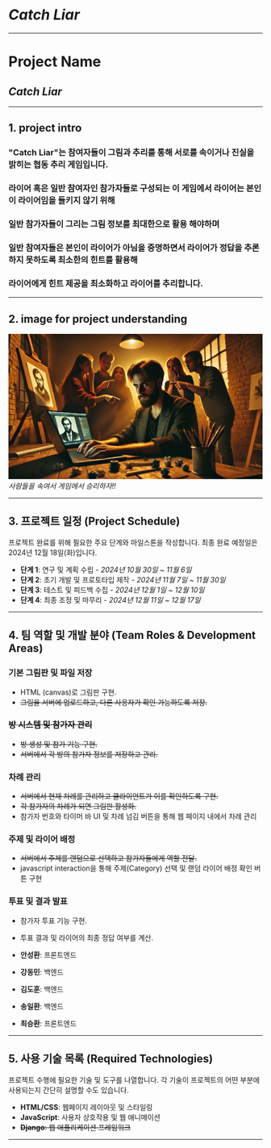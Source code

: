 # *Catch Liar*
---
# Project Name
## *Catch Liar*

---

## 1. project intro
### "Catch Liar"는 참여자들이 그림과 추리를 통해 서로를 속이거나 진실을 밝히는 협동 추리 게임입니다.  
### 라이어 혹은 일반 참여자인 참가자들로 구성되는 이 게임에서 라이어는 본인이 라이어임을 들키지 않기 위해  
### 일반 참가자들이 그리는 그림 정보를 최대한으로 활용 해야하며  
### 일반 참여자들은 본인이 라이어가 아님을 증명하면서 라이어가 정답을 추론하지 못하도록 최소한의 힌트를 활용해  
### 라이어에게 힌트 제공을 최소화하고 라이어를 추리합니다.
---
## 2. image for project understanding

![catch liar image](/images/catch.png)
*사람들을 속여서 게임에서 승리하자!!*

---

## 3. 프로젝트 일정 (Project Schedule)
프로젝트 완료를 위해 필요한 주요 단계와 마일스톤을 작성합니다. 최종 완료 예정일은 2024년 12월 18일(화)입니다.

- **단계 1**: 연구 및 계획 수립 - *2024년 10월 30일 ~ 11월 6일*
- **단계 2**: 초기 개발 및 프로토타입 제작 - *2024년 11월 7일 ~ 11월 30일*
- **단계 3**: 테스트 및 피드백 수집 - *2024년 12월 1일 ~ 12월 10일*
- **단계 4**: 최종 조정 및 마무리 - *2024년 12월 11일 ~ 12월 17일*

---

## 4. 팀 역할 및 개발 분야 (Team Roles & Development Areas)

### 기본 그림판 및 파일 저장
- HTML (canvas)로 그림판 구현.
- ~~그림을 서버에 업로드하고, 다른 사용자가 확인 가능하도록 저장.~~
### ~~방 시스템 및 참가자 관리~~
- ~~방 생성 및 참가 기능 구현.~~
- ~~서버에서 각 방의 참가자 정보를 저장하고 관리.~~
### 차례 관리
- ~~서버에서 현재 차례를 관리하고 클라이언트가 이를 확인하도록 구현.~~
- ~~각 참가자의 차례가 되면 그림판 활성화.~~
- 참가자 번호와 타이머 바 UI 및 차례 넘김 버튼을 통해 웹 페이지 내에서 차례 관리
### 주제 및 라이어 배정
- ~~서버에서 주제를 랜덤으로 선택하고 참가자들에게 역할 전달.~~
- javascript interaction을 통해 주제(Category) 선택 및 랜덤 라이어 배정 확인 버튼 구현
### 투표 및 결과 발표
- 참가자 투표 기능 구현.
- 투표 결과 및 라이어의 최종 정답 여부를 계산.

- **안성환**: 프론트엔드
- **강동민**: 백엔드
- **김도훈**: 백엔드
- **송일환**: 백엔드
- **최승환**: 프론트엔드
---

## 5. 사용 기술 목록 (Required Technologies)
프로젝트 수행에 필요한 기술 및 도구를 나열합니다. 각 기술이 프로젝트의 어떤 부분에 사용되는지 간단히 설명할 수도 있습니다.

- **HTML/CSS**: 웹페이지 레이아웃 및 스타일링
- **JavaScript**: 사용자 상호작용 및 웹 애니메이션
- ~~**Django**: 웹 애플리케이션 프레임워크~~

---

